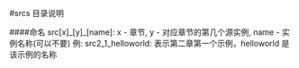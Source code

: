 #srcs 目录说明

####命名
src[x]\_[y]\_[name]: x - 章节, y - 对应章节的第几个源实例, name - 实例名称(可以不要)
例: src2\_1\_helloworld: 表示第二章第一个示例，helloworld 是该示例的名称
